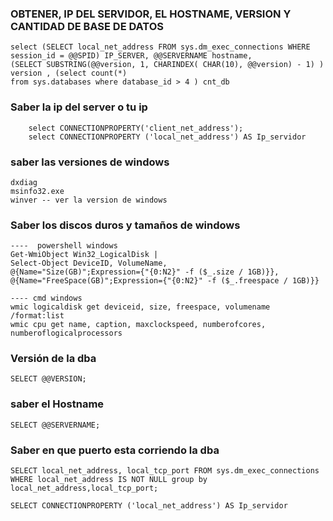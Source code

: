 

### OBTENER, IP DEL SERVIDOR, EL HOSTNAME, VERSION Y CANTIDAD DE BASE DE DATOS 
```
select (SELECT local_net_address FROM sys.dm_exec_connections WHERE session_id = @@SPID) IP_SERVER, @@SERVERNAME hostname,
(SELECT SUBSTRING(@@version, 1, CHARINDEX( CHAR(10), @@version) - 1) ) version , (select count(*)
from sys.databases where database_id > 4 ) cnt_db
```

### Saber la ip del server o tu ip
```
	select CONNECTIONPROPERTY('client_net_address');
	select CONNECTIONPROPERTY ('local_net_address') AS Ip_servidor
```


### saber las versiones de windows  
```
dxdiag
msinfo32.exe
winver -- ver la version de windows
```

### Saber los discos duros y tamaños de windows
```
----  powershell windows  
Get-WmiObject Win32_LogicalDisk |
Select-Object DeviceID, VolumeName,
@{Name="Size(GB)";Expression={"{0:N2}" -f ($_.size / 1GB)}},
@{Name="FreeSpace(GB)";Expression={"{0:N2}" -f ($_.freespace / 1GB)}}

---- cmd windows  
wmic logicaldisk get deviceid, size, freespace, volumename /format:list
wmic cpu get name, caption, maxclockspeed, numberofcores, numberoflogicalprocessors
```


### Versión de la dba
    SELECT @@VERSION;

### saber el Hostname
    SELECT @@SERVERNAME;


### Saber en que puerto esta corriendo la dba
    SELECT local_net_address, local_tcp_port FROM sys.dm_exec_connections
    WHERE local_net_address IS NOT NULL group by local_net_address,local_tcp_port;

    SELECT CONNECTIONPROPERTY ('local_net_address') AS Ip_servidor


